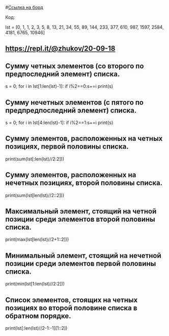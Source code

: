 #[Ссылка на борд](https://repl.it/@NikitaPopov/20-09-18)

Код:

lst = [0, 1, 1, 2, 3, 5, 8, 13, 21, 34, 55, 89, 144, 233, 377, 610, 987, 1597, 2584, 4181, 6765, 10946]

## https://repl.it/@zhukov/20-09-18
## Сумму четных элементов (со второго по предпоследний элемент) списка.
s = 0;
for i in lst[1:len(lst)-1]:
  if  i%2==0:s+=i
print(s)
## Сумму нечетных элементов (с пятого по предпредпоследний элемент) списка.
s = 0;
for i in lst[4:len(lst)-1]:
  if  i%2==1:s+=i
print(s)
## Сумму элементов, расположенных на четных позициях, первой половины списка.
print(sum(lst[:len(lst)//2:2]))
## Сумму элементов, расположенных на нечетных позициях, второй половины списка.
print(sum(lst[len(lst)//2::2]))
## Максимальный элемент, стоящий на четной позиции среди элементов второй половины списка.
print(max(lst[len(lst)//2+1::2]))
## Минимальный элемент, стоящий на нечетной позиции среди элементов первой половины списка.
print(min(lst[1:len(lst)//2:2]))
## Список элементов, стоящих на четных позициях во второй половине списка в обратном порядке.
print(lst[:len(lst)//2-1:-1][1::2])

